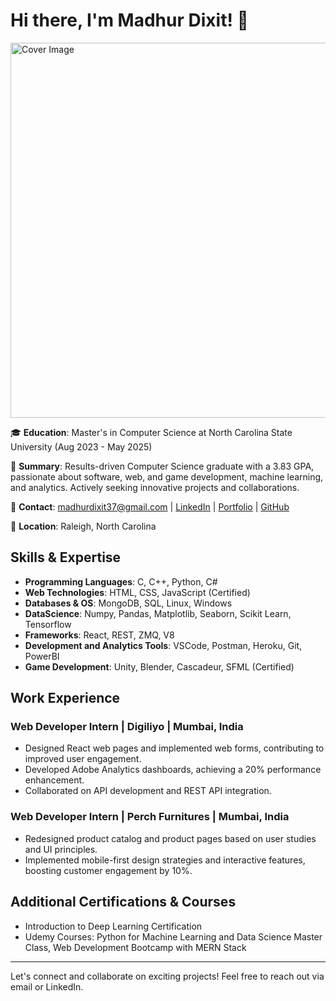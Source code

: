 # Hi there, I'm Madhur Dixit! 👋

<img src="https://drive.google.com/uc?export=view&id=1J77Yr6NtLvPMakVw3mASg5KATeb0_MkF" alt="Cover Image" width="600"/>

🎓 **Education**: Master's in Computer Science at North Carolina State University (Aug 2023 - May 2025)

🌟 **Summary**: Results-driven Computer Science graduate with a 3.83 GPA, passionate about software, web, and game development, machine learning, and analytics. Actively seeking innovative projects and collaborations.

📧 **Contact**: madhurdixit37@gmail.com | [LinkedIn](https://www.linkedin.com/in/madixit) | [Portfolio](https://madhurdixit13.github.io/Portfolio/) | [GitHub](https://github.com/MadhurDixit13)

📍 **Location**: Raleigh, North Carolina

## Skills & Expertise

- **Programming Languages**: C, C++, Python, C#
- **Web Technologies**: HTML, CSS, JavaScript (Certified)
- **Databases & OS**: MongoDB, SQL, Linux, Windows
- **DataScience**: Numpy, Pandas, Matplotlib, Seaborn, Scikit Learn, Tensorflow
- **Frameworks**: React, REST, ZMQ, V8
- **Development and Analytics Tools**: VSCode, Postman, Heroku, Git, PowerBI
- **Game Development**: Unity, Blender, Cascadeur, SFML (Certified)

## Work Experience

### Web Developer Intern | Digiliyo | Mumbai, India
- Designed React web pages and implemented web forms, contributing to improved user engagement.
- Developed Adobe Analytics dashboards, achieving a 20% performance enhancement.
- Collaborated on API development and REST API integration.

### Web Developer Intern | Perch Furnitures | Mumbai, India
- Redesigned product catalog and product pages based on user studies and UI principles.
- Implemented mobile-first design strategies and interactive features, boosting customer engagement by 10%.

## Additional Certifications & Courses

- Introduction to Deep Learning Certification
- Udemy Courses: Python for Machine Learning and Data Science Master Class, Web Development Bootcamp with MERN Stack

---

Let's connect and collaborate on exciting projects! Feel free to reach out via email or LinkedIn.


<!---
MadhurDixit13/MadhurDixit13 is a ✨ special ✨ repository because its `README.md` (this file) appears on your GitHub profile.
You can click the Preview link to take a look at your changes.
--->
